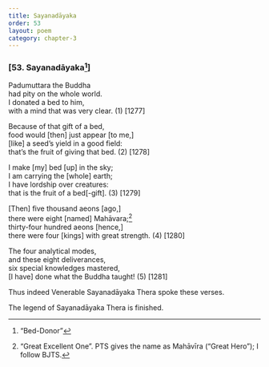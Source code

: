 ```yaml
---
title: Sayanadāyaka
order: 53
layout: poem
category: chapter-3
---
```


### \[53. Sayanadāyaka[^1]\]

Padumuttara the Buddha  
had pity on the whole world.  
I donated a bed to him,  
with a mind that was very clear. (1) \[1277\]

Because of that gift of a bed,  
food would \[then\] just appear \[to me,\]  
\[like\] a seed’s yield in a good field:  
that’s the fruit of giving that bed. (2) \[1278\]

I make \[my\] bed \[up\] in the sky;  
I am carrying the \[whole\] earth;  
I have lordship over creatures:  
that is the fruit of a bed\[-gift\]. (3) \[1279\]

\[Then\] five thousand aeons \[ago,\]  
there were eight \[named\] Mahāvara;[^2]  
thirty-four hundred aeons \[hence,\]  
there were four \[kings\] with great strength. (4) \[1280\]

The four analytical modes,  
and these eight deliverances,  
six special knowledges mastered,  
\[I have\] done what the Buddha taught! (5) \[1281\]

Thus indeed Venerable Sayanadāyaka Thera spoke these verses.

The legend of Sayanadāyaka Thera is finished.

[^1]: “Bed-Donor”

[^2]: “Great Excellent One”. PTS gives the name as Mahāvīra (“Great Hero”); I follow BJTS.
